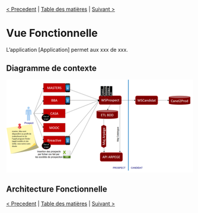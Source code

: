 [< Precedent](./0000-index.md) | [Table des matières](./9999-toc.md) | [Suivant >](./0400-archiTechnique.md)

# Vue Fonctionnelle

L’application [Application] permet aux xxx de xxx.

##	Diagramme de contexte

![Image](../image/WSProspect-DiagrammeContexte.png)

##	Architecture Fonctionnelle

[< Precedent](./0000-index.md) | [Table des matières](./9999-toc.md) | [Suivant >](./0400-archiTechnique.md)
